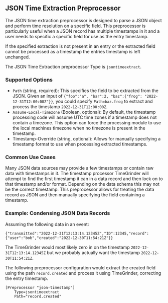 ## JSON Time Extraction Preprocessor

The JSON time extraction preprocessor is designed to parse a JSON object and perform time resolution on a specific field.  This preprocessor is particularly useful when a JSON record has multiple timestamps in it and a user needs to specific a specific field for use as the entry timestamp.

If the specified extraction is not present in an entry or the extracted field cannot be processed as a timestamp the entries timestamp is left unchanged.

The JSON Time Extraction preprocessor Type is `jsontimeextract`.

### Supported Options

* `Path` (string, required): This specifies the field to be extracted from the JSON. Given an input of `{"foo":"a", "bar":2, "baz":{"frog": "2022-12-31T12:00:00Z"}}`, you could specify `Path=baz.frog` to extract and process the timestamp `2022-12-31T12:00:00Z`.
* `Assume-Local-Timezone` (Boolean, optional): By default, the timestamp processing code will assume UTC time zones if a timestamp does not contain a timezone.  This option can force the processing module to use the local machines timezone when no timezone is present in the timestamp.
* Timestamp-Override (string, optional): Allows for manually specifying a timestamp format to use when processing extracted timestamps.

### Common Use Cases

Many JSON data sources may provide a few timestamps or contain raw data with timestamps in it.  The timestamp processor TimeGrinder will attempt to find the first timestamp it can in a data record and then lock on to that timestamp and/or format.  Depending on the data schema this may not be the correct timestamp.  This preprocessor allows for treating the data record as JSON and then manually specifying the field containing a timestamp.

### Example: Condensing JSON Data Records

Assuming the following data in an event:

```
{"transmitted":"2022-12-31T12:13:14.12345Z","ID":12345,"record":{"user":"bob","created":"2022-12-30T11:54:21Z"}}
```

The TimeGrinder would most likely zero in on the timestamp `2022-12-31T12:13:14.12345Z` but we probably actually want the timestamp `2022-12-30T11:54:21Z`.

The following preprocessor configuration would extract the created field using the path `record.created` and process it using TimeGrinder, correcting the entry timestamp.

```
[Preprocessor "json-timestamp"]
	Type=jsontimeextract
	Path="record.created"
```
